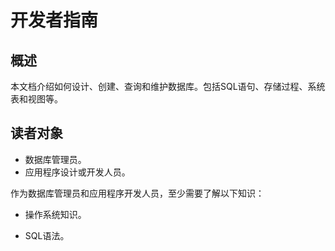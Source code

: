 # 开发者指南<a name="ZH-CN_TOPIC_0242381303"></a>

## 概述<a name="zh-cn_topic_0237649238_section4537382116410"></a>

本文档介绍如何设计、创建、查询和维护数据库。包括SQL语句、存储过程、系统表和视图等。

## 读者对象<a name="zh-cn_topic_0237649238_section4378592816410"></a>

-   数据库管理员。
-   应用程序设计或开发人员。

作为数据库管理员和应用程序开发人员，至少需要了解以下知识：

-   操作系统知识。

-   SQL语法。
